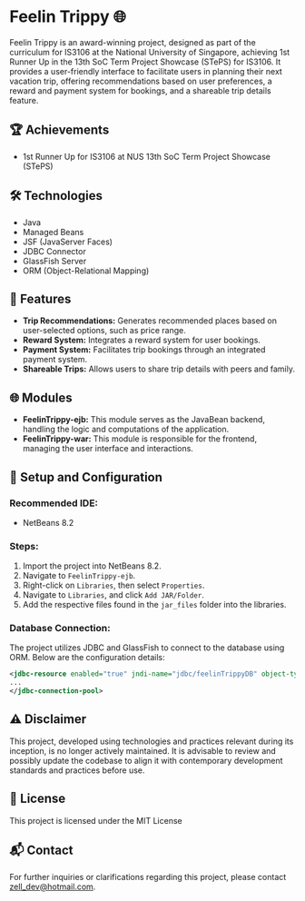 # Feelin Trippy 🌐

Feelin Trippy is an award-winning project, designed as part of the curriculum for IS3106 at the National University of Singapore, achieving 1st Runner Up in the 13th SoC Term Project Showcase (STePS) for IS3106. It provides a user-friendly interface to facilitate users in planning their next vacation trip, offering recommendations based on user preferences, a reward and payment system for bookings, and a shareable trip details feature.

## 🏆 Achievements
- 1st Runner Up for IS3106 at NUS 13th SoC Term Project Showcase (STePS)

## 🛠️ Technologies
- Java
- Managed Beans
- JSF (JavaServer Faces)
- JDBC Connector
- GlassFish Server
- ORM (Object-Relational Mapping)

## 📌 Features
- **Trip Recommendations:** Generates recommended places based on user-selected options, such as price range.
- **Reward System:** Integrates a reward system for user bookings.
- **Payment System:** Facilitates trip bookings through an integrated payment system.
- **Shareable Trips:** Allows users to share trip details with peers and family.

## 🌐 Modules
- **FeelinTrippy-ejb:** This module serves as the JavaBean backend, handling the logic and computations of the application.
- **FeelinTrippy-war:** This module is responsible for the frontend, managing the user interface and interactions.


## 🔧 Setup and Configuration
### Recommended IDE:
- NetBeans 8.2

### Steps:
1. Import the project into NetBeans 8.2.
2. Navigate to `FeelinTrippy-ejb`.
3. Right-click on `Libraries`, then select `Properties`.
4. Navigate to `Libraries`, and click `Add JAR/Folder`.
5. Add the respective files found in the `jar_files` folder into the libraries.

### Database Connection:
The project utilizes JDBC and GlassFish to connect to the database using ORM. Below are the configuration details:
```xml
<jdbc-resource enabled="true" jndi-name="jdbc/feelinTrippyDB" object-type="user" pool-name="feelinTrippyConnectionPool">
...
</jdbc-connection-pool>
```
## ⚠️ Disclaimer
This project, developed using technologies and practices relevant during its inception, is no longer actively maintained. It is advisable to review and possibly update the codebase to align it with contemporary development standards and practices before use.

## 📄 License
This project is licensed under the MIT License

## 📬 Contact
For further inquiries or clarifications regarding this project, please contact [zell_dev@hotmail.com](mailto:zell_dev@hotmail.com).
